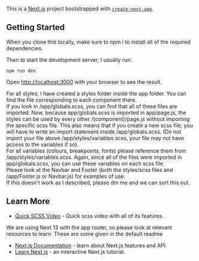 This is a [Next.js](https://nextjs.org/) project bootstrapped with [`create-next-app`](https://github.com/vercel/next.js/tree/canary/packages/create-next-app).

## Getting Started

When you clone this locally, make sure to npm i to install all of the required dependencies.

Then to start the development server, I usually run:

`npm run dev `

Open [http://localhost:3000](http://localhost:3000) with your browser to see the result.

For all styles, I have created a styles folder inside the app folder. You can find the file corresponding to each component there. <br/>
If you look in /app/globals.scss, you can find that all of these files are imported. Now, because app/globals.scss is imported in app/page.js, the styles can be used by every other /(component)/page.js without importing the specific scss file. This also means that if you create a new scss file, you will have to write an import statement inside /app/globals.scss. (Do not import your file above /app/styles/variables.scss, your file may not have access to the variables if so). <br/>
For all variables (colours, breakpoints, fonts) please reference them from /app/styles/variables.scss. Again, since all of the files were imported in app/globals.scss, you can use these variables on each scss file.<br/>
Please look at the Navbar and Footer (both the styles/scss files and /app/Footer.js or Navbar.js) for examples of use. <br/>
If this doesn't work as I described, please dm me and we can sort this out.

## Learn More

- [Quick SCSS Video](https://www.youtube.com/watch?v=akDIJa0AP5c) - Quick scss video with all of its features.

We are using Next 13 with the app router, so please look at relevant resources to learn. These are some given in the default readme

- [Next.js Documentation](https://nextjs.org/docs) - learn about Next.js features and API.
- [Learn Next.js](https://nextjs.org/learn) - an interactive Next.js tutorial.
